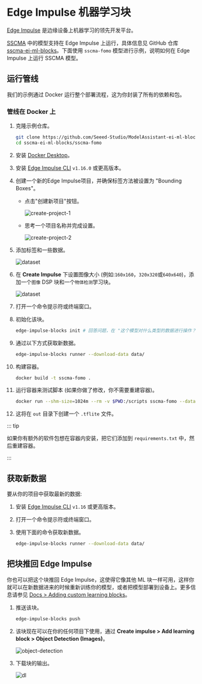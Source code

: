 # Edge Impulse 机器学习块

[Edge Impulse](https://www.edgeimpulse.com/) 是边缘设备上机器学习的领先开发平台。

[SSCMA](https://github.com/Seeed-Studio/ModelAssistant) 中的模型支持在 Edge Impulse 上运行，具体信息见 GitHub 仓库 [sscma-ei-ml-blocks](https://github.com/Seeed-Studio/ModelAssistant-ei-ml-blocks)。下面使用 `sscma-fomo` 模型进行示例，说明如何在 Edge Impulse 上运行 SSCMA 模型。

## 运行管线

我们的示例通过 Docker 运行整个部署流程，这为你封装了所有的依赖和包。

### 管线在 Docker 上

01. 克隆示例仓库。

    ```sh
    git clone https://github.com/Seeed-Studio/ModelAssistant-ei-ml-blocks && \
    cd sscma-ei-ml-blocks/sscma-fomo
    ```

02. 安装 [Docker Desktop](https://www.docker.com/products/docker-desktop/)。

03. 安装 [Edge Impulse CLI](https://docs.edgeimpulse.com/docs/edge-impulse-cli/cli-installation) `v1.16.0` 或更高版本。

04. 创建一个新的Edge Impulse项目，并确保标签方法被设置为 "Bounding Boxes"。

    - 点击"创建新项目"按钮。

      ![create-project-1](https://files.seeedstudio.com/sscma/docs/static/ei/ei-ml-blocks-create-project.png)

    - 思考一个项目名称并完成设置。

      ![create-project-2](https://files.seeedstudio.com/sscma/docs/static/ei/ei-ml-blocks-create-project2.png)

05. 添加标签和一些数据。

    ![dataset](https://files.seeedstudio.com/sscma/docs/static/ei/ei-ml-blocks-dataset.png)

06. 在 **Create Impulse** 下设置图像大小 (例如:`160x160`，`320x320`或`640x640`)，添加一个`图像` DSP 块和一个`物体检测`学习块。

    ![dataset](https://files.seeedstudio.com/sscma/docs/static/ei/ei-ml-blocks-design.png)

07. 打开一个命令提示符或终端窗口。

08. 初始化该块。

    ```sh
    edge-impulse-blocks init # 回答问题，在 "这个模型对什么类型的数据进行操作？" 中选择 "Object Detection"，在 "最后一层是什么..." 中选择 "FOMO"
    ```

09. 通过以下方式获取新数据。

    ```sh
    edge-impulse-blocks runner --download-data data/
    ```

10. 构建容器。

    ```sh
    docker build -t sscma-fomo .
    ```

11. 运行容器来测试脚本 (如果你做了修改，你不需要重建容器)。

    ```sh
    docker run --shm-size=1024m --rm -v $PWD:/scripts sscma-fomo --data-directory data/ --epochs 30 --learning-rate 0.00001 --out-directory out/.
    ```

12. 这将在 `out` 目录下创建一个 `.tflite` 文件。

::: tip

如果你有额外的软件包想在容器内安装，把它们添加到 `requirements.txt` 中，然后重建容器。

:::

## 获取新数据

要从你的项目中获取最新的数据:

1. 安装 [Edge Impulse CLI](https://docs.edgeimpulse.com/docs/edge-impulse-cli/cli-installation) `v1.16` 或更高版本。

2. 打开一个命令提示符或终端窗口。

3. 使用下面的命令获取新数据。

   ```sh
   edge-impulse-blocks runner --download-data data/
   ```

## 把块推回 Edge Impulse

你也可以把这个块推回 Edge Impulse，这使得它像其他 ML 块一样可用，这样你就可以在新数据进来的时候重新训练你的模型，或者把模型部署到设备上。更多信息请参见 [Docs > Adding custom learning blocks](https://docs.edgeimpulse.com/docs/edge-impulse-studio/organizations/adding-custom-transfer-learning-models)。

1. 推送该块。

   ```sh
   edge-impulse-blocks push
   ```

2. 该块现在可以在你的任何项目下使用，通过 **Create impulse > Add learning block > Object Detection (Images)**。

   ![object-detection](https://files.seeedstudio.com/sscma/docs/static/ei/ei-ml-blocks-obj-det.png)

3. 下载块的输出。

   ![dl](https://files.seeedstudio.com/sscma/docs/static/ei/ei-ml-blocks-dl.png)
